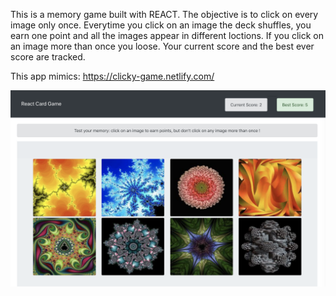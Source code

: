 This is a memory game built with REACT. The objective is to click on every image only once.  Everytime you click on an image the deck shuffles, you earn one point and all the images appear in different loctions.  If you click on an image more than once you loose. Your current score and the best ever score are tracked. 

This app mimics: 
https://clicky-game.netlify.com/



![Results Image](https://github.com/ucla-coding-bootcamp/reactCards/blob/master/image1.png)

